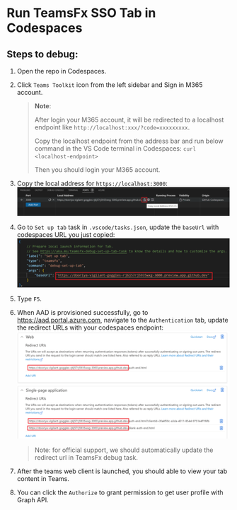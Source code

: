 # Run TeamsFx SSO Tab in Codespaces

## Steps to debug:
1. Open the repo in Codespaces.
1. Click `Teams Toolkit` icon from the left sidebar and Sign in M365 account.
   > **Note**:
   >
   > After login your M365 account, it will be redirected to a localhost endpoint like `http://localhost:xxx/?code=xxxxxxxxx`.
   >
   > Copy the localhost endpoint from the address bar and run below command in the VS Code terminal in Codespaces: `curl <localhost-endpoint>`  
   >
   > Then you should login your M365 account.
1. Copy the local address for `https://localhost:3000`:
   ![](./copy-local-address.png)
1. Go to `Set up tab` task in `.vscode/tasks.json`, update the `baseUrl` with codespaces URL you just copied:
   ![](./update-baseurl.png)
1. Type `F5`.
1. When AAD is provisioned successfully, go to https://aad.portal.azure.com, navigate to the `Authentication` tab, update the redirect URLs with your codespaces endpoint:
   ![](./update-aad.png)

   > Note: for official support, we should automatically update the redirect url in TeamsFx debug task.

1. After the teams web client is launched, you should able to view your tab content in Teams.
1. You can click the `Authorize` to grant permission to get user profile with Graph API.
